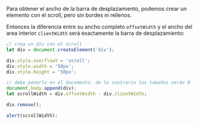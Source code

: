 Para obtener el ancho de la barra de desplazamiento, podemos crear un elemento con el scroll, pero sin bordes ni rellenos. 

Entonces la diferencia entre su ancho completo `offsetWidth` y el ancho del area interior `clientWidth` será exactamente la barra de desplazamiento:

```js run
// crea un div con el scroll
let div = document.createElement('div');

div.style.overflowY = 'scroll';
div.style.width = '50px';
div.style.height = '50px';

// debe ponerlo en el documento, de lo contrario los tamaños serán 0
document.body.append(div);
let scrollWidth = div.offsetWidth - div.clientWidth;

div.remove();

alert(scrollWidth);
```
